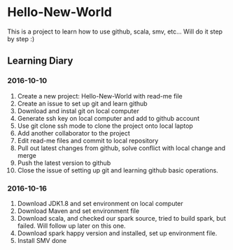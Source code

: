 # Hello-New-World
This is a project to learn how to use github, scala, smv, etc... Will do it step by step :)

## Learning Diary
### 2016-10-10
1. Create a new project: Hello-New-World with read-me file
2. Create an issue to set up git and learn github
3. Download and instal git on local computer
4. Generate ssh key on local computer and add to github account
5. Use git clone ssh mode to clone the project onto local laptop
6. Add another collaborator to the project
7. Edit read-me files and commit to local repository
8. Pull out latest changes from github, solve conflict with local change and merge
9. Push the latest version to github
10. Close the issue of setting up git and learning github basic operations.

### 2016-10-16
1. Download JDK1.8 and set environment on local computer
2. Download Maven and set environment file
3. Download scala, and checked our spark source, tried to build spark, but failed. Will follow up later on this one.
4. Download spark happy version and installed, set up environment file.
5. Install SMV done
